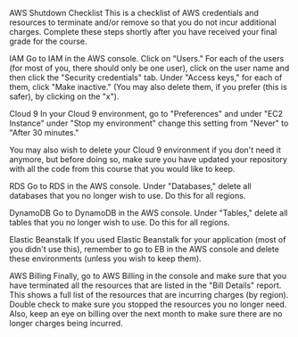 AWS Shutdown Checklist
This is a checklist of AWS credentials and resources to terminate and/or remove so that you do not incur additional charges. Complete these steps shortly after you have received your final grade for the course.

IAM
Go to IAM in the AWS console. Click on "Users." For each of the users (for most of you, there should only be one user), click on the user name and then click the "Security credentials" tab. Under "Access keys," for each of them, click "Make inactive." (You may also delete them, if you prefer (this is safer), by clicking on the "x").

Cloud 9
In your Cloud 9 environment, go to "Preferences" and under "EC2 Instance" under "Stop my environment" change this setting from "Never" to "After 30 minutes."

You may also wish to delete your Cloud 9 environment if you don't need it anymore, but before doing so, make sure you have updated your repository with all the code from this course that you would like to keep.

RDS
Go to RDS in the AWS console. Under "Databases," delete all databases that you no longer wish to use. Do this for all regions.

DynamoDB
Go to DynamoDB in the AWS console. Under "Tables," delete all tables that you no longer wish to use. Do this for all regions.

Elastic Beanstalk
If you used Elastic Beanstalk for your application (most of you didn't use this), remember to go to EB in the AWS console and delete these environments (unless you wish to keep them).

AWS Billing
Finally, go to AWS Billing in the console and make sure that you have terminated all the resources that are listed in the "Bill Details" report. This shows a full list of the resources that are incurring charges (by region). Double check to make sure you stopped the resources you no longer need. Also, keep an eye on billing over the next month to make sure there are no longer charges being incurred.